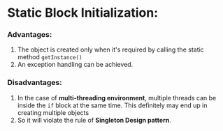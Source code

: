 # Static Block Initialization:


### Advantages:
1. The object is created only when it's required by calling the static method `getInstance()`
2. An exception handling can be achieved.

### Disadvantages:
1. In the case of **multi-threading environment**, multiple threads can be inside the `if` block at the same time. This definitely may end up in creating multiple objects
2. So it will violate the rule of **Singleton Design pattern**.